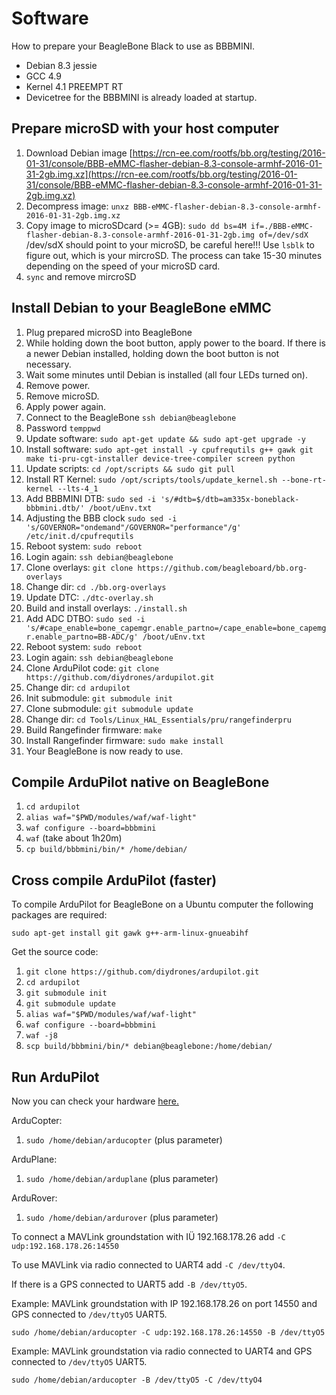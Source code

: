 # Software

How to prepare your BeagleBone Black to use as BBBMINI.

* Debian 8.3 jessie
* GCC 4.9
* Kernel 4.1 PREEMPT RT
* Devicetree for the BBBMINI is already loaded at startup.

## Prepare microSD with your host computer
1. Download Debian image [https://rcn-ee.com/rootfs/bb.org/testing/2016-01-31/console/BBB-eMMC-flasher-debian-8.3-console-armhf-2016-01-31-2gb.img.xz](https://rcn-ee.com/rootfs/bb.org/testing/2016-01-31/console/BBB-eMMC-flasher-debian-8.3-console-armhf-2016-01-31-2gb.img.xz)
2. Decompress image: `unxz BBB-eMMC-flasher-debian-8.3-console-armhf-2016-01-31-2gb.img.xz`
3. Copy image to microSDcard (>= 4GB): `sudo dd bs=4M if=./BBB-eMMC-flasher-debian-8.3-console-armhf-2016-01-31-2gb.img of=/dev/sdX` /dev/sdX should point to your microSD, be careful here!!! Use `lsblk` to figure out, which is your mircroSD.
The process can take 15-30 minutes depending on the speed of your microSD card.
4. `sync` and remove mircroSD 

## Install Debian to your BeagleBone eMMC
1. Plug prepared microSD into BeagleBone
2. While holding down the boot button, apply power to the board. If there is a newer Debian installed, holding down the boot button is not necessary.
3. Wait some minutes until Debian is installed (all four LEDs turned on).
4. Remove power.
5. Remove microSD.
6. Apply power again.
7. Connect to the BeagleBone `ssh debian@beaglebone`
8. Password `temppwd`
9. Update software: `sudo apt-get update && sudo apt-get upgrade -y`
10. Install software: `sudo apt-get install -y cpufrequtils g++ gawk git make ti-pru-cgt-installer device-tree-compiler screen python`
11. Update scripts: `cd /opt/scripts && sudo git pull`
12. Install RT Kernel: `sudo /opt/scripts/tools/update_kernel.sh --bone-rt-kernel --lts-4_1`
13. Add BBBMINI DTB: `sudo sed -i 's/#dtb=$/dtb=am335x-boneblack-bbbmini.dtb/' /boot/uEnv.txt`
14. Adjusting the BBB clock `sudo sed -i 's/GOVERNOR="ondemand"/GOVERNOR="performance"/g' /etc/init.d/cpufrequtils`
15. Reboot system: `sudo reboot`
16. Login again: `ssh debian@beaglebone`
17. Clone overlays: `git clone https://github.com/beagleboard/bb.org-overlays`
18. Change dir: `cd ./bb.org-overlays`
19. Update DTC: `./dtc-overlay.sh`
20. Build and install overlays: `./install.sh`
21. Add ADC DTBO: `sudo sed -i 's/#cape_enable=bone_capemgr.enable_partno=/cape_enable=bone_capemgr.enable_partno=BB-ADC/g' /boot/uEnv.txt`
22. Reboot system: `sudo reboot`
23. Login again: `ssh debian@beaglebone`
24. Clone ArduPilot code: `git clone https://github.com/diydrones/ardupilot.git`
25. Change dir: `cd ardupilot`
26. Init submodule: `git submodule init`
27. Clone submodule: `git submodule update`
28. Change dir: `cd Tools/Linux_HAL_Essentials/pru/rangefinderpru`
29. Build Rangefinder firmware: `make`
30. Install Rangefinder firmware: `sudo make install`
31. Your BeagleBone is now ready to use.

## Compile ArduPilot native on BeagleBone
1. `cd ardupilot`
2. `alias waf="$PWD/modules/waf/waf-light"`
3. `waf configure --board=bbbmini`
4. `waf` (take about 1h20m)
5. `cp build/bbbmini/bin/* /home/debian/`

## Cross compile ArduPilot (faster)

To compile ArduPilot for BeagleBone on a Ubuntu computer the following packages are required:

`sudo apt-get install git gawk g++-arm-linux-gnueabihf`

Get the source code:

1. `git clone https://github.com/diydrones/ardupilot.git`
2. `cd ardupilot`
3. `git submodule init`
4. `git submodule update`
5. `alias waf="$PWD/modules/waf/waf-light"`
6. `waf configure --board=bbbmini`
7. `waf -j8`
8. `scp build/bbbmini/bin/* debian@beaglebone:/home/debian/`

## Run ArduPilot
Now you can check your hardware [here.](../checkhardware/checkhardware.md)

ArduCopter:

1. `sudo /home/debian/arducopter` (plus parameter) 

ArduPlane:

1. `sudo /home/debian/arduplane` (plus parameter) 

ArduRover:

1. `sudo /home/debian/ardurover` (plus parameter) 

To connect a MAVLink groundstation with IÜ 192.168.178.26 add `-C udp:192.168.178.26:14550`

To use MAVLink via radio connected to UART4 add `-C /dev/ttyO4`. 

If there is a GPS connected to UART5 add `-B /dev/ttyO5`. 

Example: MAVLink groundstation with IP 192.168.178.26 on port 14550 and GPS connected to `/dev/ttyO5` UART5.

`sudo /home/debian/arducopter -C udp:192.168.178.26:14550 -B /dev/ttyO5`

Example: MAVLink groundstation via radio connected to UART4 and GPS connected to `/dev/ttyO5` UART5.

`sudo /home/debian/arducopter -B /dev/ttyO5 -C /dev/ttyO4`
